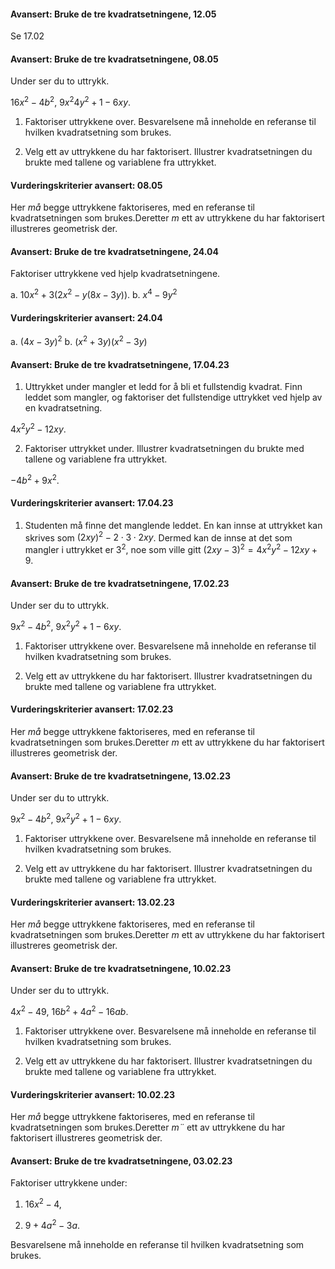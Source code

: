 
#### Avansert: Bruke de tre kvadratsetningene,  12.05

Se 17.02



#### Avansert: Bruke de tre kvadratsetningene,  08.05

Under ser du to uttrykk.

$16x^2 - 4b^2$,
$9x^2 4y^2 +1 - 6xy$.

1. Faktoriser uttrykkene over. Besvarelsene må inneholde en referanse til hvilken kvadratsetning som brukes.

2. Velg ett av uttrykkene du har faktorisert. Illustrer kvadratsetningen du brukte med tallene og variablene fra uttrykket.

#### Vurderingskriterier avansert:  08.05

Her *må* begge uttrykkene faktoriseres, med en referanse til kvadratsetningen som brukes.Deretter *m* ett av uttrykkene du har faktorisert illustreres geometrisk der.



#### Avansert: Bruke de tre kvadratsetningene,  24.04

Faktoriser uttrykkene ved hjelp kvadratsetningene.

a. $10x^2 + 3(2x^2-y(8x-3y))$.
b. $x^4-9y^2$

#### Vurderingskriterier avansert:  24.04

a. $(4x-3y)^2$
b. $(x^2+3y)(x^2-3y)$



#### Avansert: Bruke de tre kvadratsetningene,  17.04.23

1. Uttrykket under mangler et ledd for å bli et fullstendig kvadrat. Finn leddet som mangler, og faktoriser det fullstendige uttrykket ved hjelp av en kvadratsetning.

$4x^2y^2 - 12xy$.

2. Faktoriser uttrykket under. Illustrer kvadratsetningen du brukte med tallene og variablene fra uttrykket.  

 $- 4b^2 + 9x^2$.

#### Vurderingskriterier avansert:  17.04.23

1. Studenten må finne det manglende leddet. En kan innse at uttrykket kan skrives som $(2xy)^2 - 2\cdot 3\cdot 2xy$. Dermed kan de innse at det som mangler i uttrykket er $3^2$, noe som ville gitt $(2xy-3)^2 = 4x^2y^2 - 12xy+9$.



#### Avansert: Bruke de tre kvadratsetningene,  17.02.23

Under ser du to uttrykk.

$9x^2 - 4b^2$,
$9x^2y^2 +1 - 6xy$.

1. Faktoriser uttrykkene over. Besvarelsene må inneholde en referanse til hvilken kvadratsetning som brukes.

2. Velg ett av uttrykkene du har faktorisert. Illustrer kvadratsetningen du brukte med tallene og variablene fra uttrykket.

#### Vurderingskriterier avansert:  17.02.23

Her *må* begge uttrykkene faktoriseres, med en referanse til  kvadratsetningen som brukes.Deretter *m* ett av uttrykkene du har faktorisert illustreres geometrisk der.



#### Avansert: Bruke de tre kvadratsetningene,  13.02.23

Under ser du to uttrykk.

$9x^2 - 4b^2$,
$9x^2y^2 +1 - 6xy$.

1. Faktoriser uttrykkene over. Besvarelsene må inneholde en referanse til hvilken kvadratsetning som brukes.

2. Velg ett av uttrykkene du har faktorisert. Illustrer kvadratsetningen du brukte med tallene og variablene fra uttrykket.

#### Vurderingskriterier avansert:  13.02.23

Her *må* begge uttrykkene faktoriseres, med en referanse til kvadratsetningen som brukes.Deretter *m* ett av uttrykkene du har faktorisert illustreres geometrisk der.



#### Avansert: Bruke de tre kvadratsetningene,  10.02.23

Under ser du to uttrykk.

$4x^2 - 49$,
$16b^2 + 4a^2 - 16ab$.

1. Faktoriser uttrykkene over. Besvarelsene må inneholde en referanse til hvilken kvadratsetning som brukes.

2. Velg ett av uttrykkene du har faktorisert. Illustrer kvadratsetningen du brukte med tallene og variablene fra uttrykket.

#### Vurderingskriterier avansert:  10.02.23

Her *må* begge uttrykkene faktoriseres, med en referanse til kvadratsetningen som brukes.Deretter *m¨* ett av uttrykkene du har faktorisert illustreres geometrisk der.



#### Avansert: Bruke de tre kvadratsetningene,  03.02.23

Faktoriser uttrykkene under:

1. $16x^2 - 4$,

2. $9 + 4a^2 - 3a$.

Besvarelsene må inneholde en referanse til hvilken kvadratsetning som brukes.



